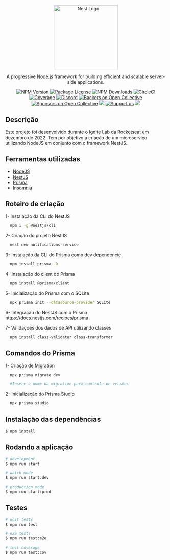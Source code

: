 <p align="center">
  <a href="http://nestjs.com/" target="blank"><img src="https://nestjs.com/img/logo-small.svg" width="200" alt="Nest Logo" /></a>
</p>

[circleci-image]: https://img.shields.io/circleci/build/github/nestjs/nest/master?token=abc123def456
[circleci-url]: https://circleci.com/gh/nestjs/nest

  <p align="center">A progressive <a href="http://nodejs.org" target="_blank">Node.js</a> framework for building efficient and scalable server-side applications.</p>
    <p align="center">
<a href="https://www.npmjs.com/~nestjscore" target="_blank"><img src="https://img.shields.io/npm/v/@nestjs/core.svg" alt="NPM Version" /></a>
<a href="https://www.npmjs.com/~nestjscore" target="_blank"><img src="https://img.shields.io/npm/l/@nestjs/core.svg" alt="Package License" /></a>
<a href="https://www.npmjs.com/~nestjscore" target="_blank"><img src="https://img.shields.io/npm/dm/@nestjs/common.svg" alt="NPM Downloads" /></a>
<a href="https://circleci.com/gh/nestjs/nest" target="_blank"><img src="https://img.shields.io/circleci/build/github/nestjs/nest/master" alt="CircleCI" /></a>
<a href="https://coveralls.io/github/nestjs/nest?branch=master" target="_blank"><img src="https://coveralls.io/repos/github/nestjs/nest/badge.svg?branch=master#9" alt="Coverage" /></a>
<a href="https://discord.gg/G7Qnnhy" target="_blank"><img src="https://img.shields.io/badge/discord-online-brightgreen.svg" alt="Discord"/></a>
<a href="https://opencollective.com/nest#backer" target="_blank"><img src="https://opencollective.com/nest/backers/badge.svg" alt="Backers on Open Collective" /></a>
<a href="https://opencollective.com/nest#sponsor" target="_blank"><img src="https://opencollective.com/nest/sponsors/badge.svg" alt="Sponsors on Open Collective" /></a>
  <a href="https://paypal.me/kamilmysliwiec" target="_blank"><img src="https://img.shields.io/badge/Donate-PayPal-ff3f59.svg"/></a>
    <a href="https://opencollective.com/nest#sponsor"  target="_blank"><img src="https://img.shields.io/badge/Support%20us-Open%20Collective-41B883.svg" alt="Support us"></a>
  <a href="https://twitter.com/nestframework" target="_blank"><img src="https://img.shields.io/twitter/follow/nestframework.svg?style=social&label=Follow"></a>
</p>
  <!--[![Backers on Open Collective](https://opencollective.com/nest/backers/badge.svg)](https://opencollective.com/nest#backer)
  [![Sponsors on Open Collective](https://opencollective.com/nest/sponsors/badge.svg)](https://opencollective.com/nest#sponsor)-->

## Descrição

Este projeto foi desenvolvido durante o Ignite Lab da Rocketseat em dezembro de 2022. Tem por objetivo a criação de um microserviço utilizando NodeJS em conjunto com o framework NestJS.

## Ferramentas utilizadas
- [NodeJS](https://nodejs.org/en/)
- [NestJS](https://docs.nestjs.com/)
- [Prisma](https://www.prisma.io/)
- [Insomnia](https://insomnia.rest/)

## Roteiro de criação

1- Instalação da CLI do NestJS
  ```bash
    npm i -g @nestjs/cli
  ```

2- Criação do projeto NestJS
  ```bash
    nest new notifications-service
  ```

3- Instalação da CLI do Prisma como dev dependencie
  ```bash
    npm install prisma -D
  ```

4- Instalação do client do Prisma
  ```bash
    npm install @prisma/client
  ```

5- Inicialização do Prisma com o SQLite
  ```bash
    npx prisma init --datasource-provider SQLite
  ```

6- Integração do NestJS com o Prisma
  https://docs.nestjs.com/recipes/prisma

7- Validações dos dados de API utilizando classes
  ```bash
    npm install class-validator class-transformer
  ```

## Comandos do Prisma

1- Criação de Migration
  ```bash
    npx prisma migrate dev

    #Insere o nome da migration para controle de versões
  ```

2- Inicialização do Prisma Studio
  ```bash
    npx prisma studio
  ```

## Instalação das dependências

```bash
$ npm install
```

## Rodando a aplicação

```bash
# development
$ npm run start

# watch mode
$ npm run start:dev

# production mode
$ npm run start:prod
```

## Testes

```bash
# unit tests
$ npm run test

# e2e tests
$ npm run test:e2e

# test coverage
$ npm run test:cov
```